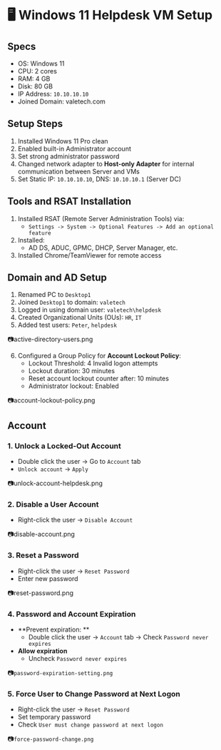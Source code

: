 # 🖥️ Windows 11 Helpdesk VM Setup

## Specs
- OS: Windows 11
- CPU: 2 cores
- RAM: 4 GB
- Disk: 80 GB
- IP Address: `10.10.10.10` 
- Joined Domain: valetech.com

## Setup Steps
1. Installed Windows 11 Pro clean
2. Enabled built-in Administrator account
3. Set strong administrator password
4. Changed network adapter to **Host-only Adapter** for internal communication between Server and VMs
5. Set Static IP: `10.10.10.10`, DNS: `10.10.10.1` (Server DC)

## Tools and RSAT Installation
1. Installed RSAT (Remote Server Administration Tools) via: 
	- `Settings -> System -> Optional Features -> Add an optional feature`
2. Installed: 
	- AD DS, ADUC, GPMC, DHCP, Server Manager, etc.
3. Installed Chrome/TeamViewer for remote access

## Domain and AD Setup
1. Renamed PC to `Desktop1`
2. Joined `Desktop1` to domain: `valetech`
3. Logged in using domain user: `valetech\helpdesk`
4. Created Organizational Units (OUs): `HR`, `IT`
5. Added test users: `Peter`, `helpdesk` 

📷active-directory-users.png

6. Configured a Group Policy for **Account Lockout Policy**:
	- Lockout Threshold: 4 Invalid logon attempts
	- Lockout duration: 30 minutes
	- Reset account lockout counter after: 10 minutes
	- Administrator lockout: Enabled

📷account-lockout-policy.png 

## Account
### 1. Unlock a Locked-Out Account
- Double click the user -> Go to `Account` tab
- `Unlock account` -> `Apply`

📷unlock-account-helpdesk.png 
### 2. Disable a User Account 
- Right-click the user -> `Disable Account`

📷disable-account.png 
### 3. Reset a Password 
- Right-click the user -> `Reset Password`
- Enter new password

📷reset-password.png 
### 4. Password and Account Expiration
- **Prevent expiration: **
	- Double click the user ->  `Account` tab -> Check `Password never expires`
- **Allow expiration**
	- Uncheck `Password never expires`

📷`password-expiration-setting.png`

### 5. Force User to Change Password at Next Logon
- Right-click the user -> `Reset Password` 
- Set temporary password
- Check `User must change password at next logon`

📷`force-password-change.png`


